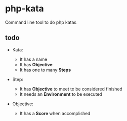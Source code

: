php-kata
========

Command line tool to do php katas.

todo
----

* Kata:
    * It has a name
    * It has **Objective**
    * It has one to many **Steps**

* Step:
    * It has **Objective** to meet to be considered finished
    * It needs an **Environment** to be executed

* Objective:
    * It has a **Score** when accomplished


